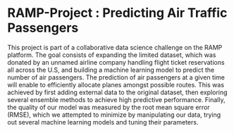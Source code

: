 # RAMP-Project : Predicting Air Traffic Passengers

This project is part of a collaborative data science challenge on the RAMP platform. The goal consists of expanding the limited dataset, which was donated by an unnamed airline company handling flight ticket reservations all across the U.S, and building a machine learning model to predict the number of air passengers. The prediction of air passengers at a given time will enable to efficiently allocate planes amongst possible routes. This was achieved by first adding external data to the original dataset, then exploring several ensemble methods to achieve high predictive performance. Finally, the quality of our model was measured by the root mean square error (RMSE), which we attempted to minimize by manipulating our data, trying out several machine learning models and tuning their parameters.
